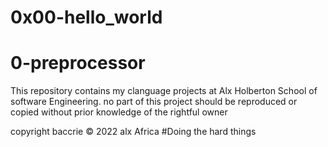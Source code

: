 # 0x00-hello_world
  # 0-preprocessor


This repository contains my clanguage projects at Alx Holberton School of software Engineering.
no part of this project should be reproduced or copied without prior knowledge of the rightful owner

copyright baccrie  © 2022 alx Africa
#Doing the hard things
